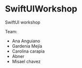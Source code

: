 # SwiftUIWorkshop
SwiftUI workshop 

Team:
* Ana Anguiano
* Gardenia Mejía 
* Carolina carapia
* Abner
* Misael chavez
